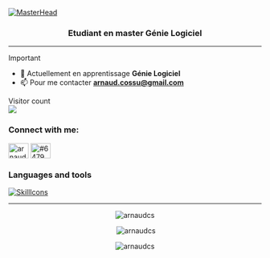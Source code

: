 [![MasterHead](https://i.ibb.co/KxZQV73/banner.png)](https://arnaudcs.io) 
<h3 align="center">Etudiant en master Génie Logiciel</h3>
<hr/>

>[!IMPORTANT]
>
>- 🌱 Actuellement en apprentissage **Génie Logiciel**
>- 📫 Pour me contacter **arnaud.cossu@gmail.com**

  <p align="left"> 
    Visitor count<br>
    <img src="https://profile-counter.glitch.me/arnaudcs/count.svg" />
  </p>
  
  <h3 align="left">Connect with me:</h3>
  <p align="left">
  <a href="https://linkedin.com/in/arnaud cossu" target="blank"><img align="center" src="https://raw.githubusercontent.com/rahuldkjain/github-profile-readme-generator/master/src/images/icons/Social/linked-in-alt.svg" alt="arnaud cossu" height="30" width="40" /></a>
  <a href="https://discord.gg/#6479" target="blank"><img align="center" src="https://raw.githubusercontent.com/rahuldkjain/github-profile-readme-generator/master/src/images/icons/Social/discord.svg" alt="#6479" height="30" width="40" /></a>
  </p>

<h3 align="left">Languages and tools</h3>

[![SkillIcons](https://skillicons.dev/icons?i=arduino,eclipse,androidstudio,angular,bootstrap,c,cpp,css,express,firebase,git,html,dart,java,js,materialui,mysql,linux,mongodb,react,nodejs,php,vue,vite,py,spring,figma,sass,flutter,gcp,symfony&perline=12)](https://skillicons.dev)

<div align="center">
<div>
<hr/>
<p><img align="Center" src="https://github-readme-stats.vercel.app/api/top-langs?username=arnaudcs&show_icons=true&locale=en&layout=compact" alt="arnaudcs" /></p>
<p>&nbsp;<img src="https://github-readme-stats.vercel.app/api?username=arnaudcs&show_icons=true&locale=en" alt="arnaudcs" /></p>
</div>
<p><img align="center" src="https://github-readme-streak-stats.herokuapp.com/?user=arnaudcs&" alt="arnaudcs" /></p>
</div>

